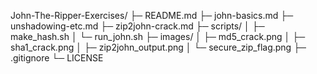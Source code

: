 John-The-Ripper-Exercises/
├─ README.md
├─ john-basics.md
├─ unshadowing-etc.md
├─ zip2john-crack.md
├─ scripts/
│  ├─ make_hash.sh
│  └─ run_john.sh
├─ images/
│  ├─ md5_crack.png
│  ├─ sha1_crack.png
│  ├─ zip2john_output.png
│  └─ secure_zip_flag.png
├─ .gitignore
└─ LICENSE
